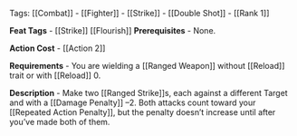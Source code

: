 Tags: [[Combat]] - [[Fighter]] - [[Strike]] - [[Double Shot]] - [[Rank 1]]

**Feat Tags** - [[Strike]] [[Flourish]]
**Prerequisites** - None.

**Action Cost** - [[Action 2]] 

**Requirements** - You are wielding a [[Ranged Weapon]] without [[Reload]] trait or with [[Reload]] 0.

**Description** - Make two [[Ranged Strike]]s, each against a different Target and with a [[Damage Penalty]] –2. Both attacks count toward your [[Repeated Action Penalty]], but the penalty doesn’t increase until after you’ve made both of them.

